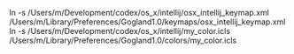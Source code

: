 ln -s /Users/m/Development/codex/os_x/intellij/osx_intellij_keymap.xml /Users/m/Library/Preferences/Gogland1.0/keymaps/osx_intellij_keymap.xml
ln -s /Users/m/Development/codex/os_x/intellij/my_color.icls /Users/m/Library/Preferences/Gogland1.0/colors/my_color.icls
